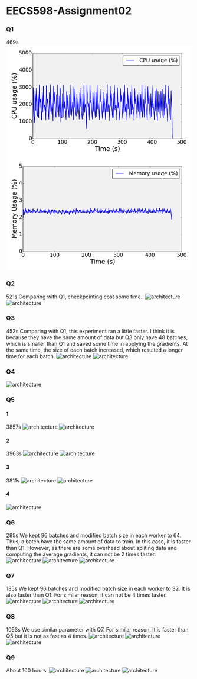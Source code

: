 # EECS598-Assignment02
### Q1
469s
![architecture](./plots/cpu_q1.png)
![architecture](./plots/mem_q1.png)

### Q2
521s
Comparing with Q1, checkpointing cost some time..
![architecture](./plots/cpu_q2)
![architecture](./plots/mem_q2)

### Q3
453s
Comparing with Q1, this experiment ran a little faster. I think it is because they have the same amount of data but Q3 only have 48 batches, which is smaller than Q1 and saved some time in applying the gradients. At the same time, the size of each batch increased, which resulted a longer time for each batch.
![architecture](./plots/cpu_q3)
![architecture](./plots/mem_q3)

### Q4
![architecture](./fig/tensorboard_q4)

### Q5
#### 1
3857s
![architecture](./plots/cpu_vgg_q1)
![architecture](./plots/mem_vgg_q1)

#### 2
3963s
![architecture](./plots/cpu_vgg_q2)
![architecture](./plots/mem_vgg_q2)

#### 3
3811s
![architecture](./plots/cpu_vgg_q3)
![architecture](./plots/mem_vgg_q3)

#### 4
![architecture](./fig/tensorboard_q5)

### Q6
285s
We kept 96 batches and modified batch size in each worker to 64. Thus, a batch have the same amount of data to train. In this case, it is faster than Q1. However, as there are some overhead about spliting data and computing the average gradients, it can not be 2 times faster.
![architecture](./plots/cpu_q6)
![architecture](./plots/mem_q6)
![architecture](./fig/tensorboard_q6)

### Q7
185s
We kept 96 batches and modified batch size in each worker to 32. It is also faster than Q1. For similar reason, it can not be 4 times faster.
![architecture](./plots/cpu_q7)
![architecture](./plots/mem_q7)
![architecture](./fig/tensorboard_q7)

### Q8
1053s
We use similar parameter with Q7. For similar reason, it is faster than Q5 but it is not as fast as 4 times.
![architecture](./plots/cpu_q8)
![architecture](./plots/mem_q8)
![architecture](./fig/tensorboard_q8)

### Q9
About 100 hours.
![architecture](./plots/cpu_q9)
![architecture](./plots/mem_q9)
![architecture](./fig/tensorboard_q9)
